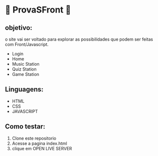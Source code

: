 # 🤯 ProvaSFront 🤯

## objetivo:
 o site vai ser voltado para explorar as possibilidades que podem ser feitas com Front/Javascript.
 
- Login
- Home
- Music Station
- Quiz Station 
- Game Station

## Linguagens: 

- HTML
- CSS
- JAVASCRIPT  

## Como testar:

1. Clone este repositorio
2. Acesse a pagina index.html
3. clique em OPEN LIVE SERVER  


